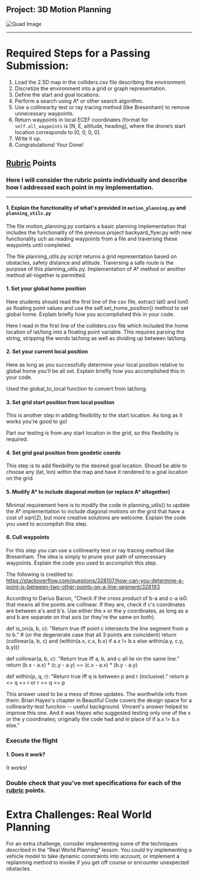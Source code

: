 ## Project: 3D Motion Planning
![Quad Image](./misc/enroute.png)

---


# Required Steps for a Passing Submission:
1. Load the 2.5D map in the colliders.csv file describing the environment.
2. Discretize the environment into a grid or graph representation.
3. Define the start and goal locations.
4. Perform a search using A* or other search algorithm.
5. Use a collinearity test or ray tracing method (like Bresenham) to remove unnecessary waypoints.
6. Return waypoints in local ECEF coordinates (format for `self.all_waypoints` is [N, E, altitude, heading], where the drone’s start location corresponds to [0, 0, 0, 0].
7. Write it up.
8. Congratulations!  Your Done!

## [Rubric](https://review.udacity.com/#!/rubrics/1534/view) Points
### Here I will consider the rubric points individually and describe how I addressed each point in my implementation.  

---
#### 1. Explain the functionality of what's provided in `motion_planning.py` and `planning_utils.py`
The file motion_planning.py contains a basic planning implementation that includes the functionality of the previous project backyard_flyer.py with new functionality uch as reading waypoints from a file and traversing these waypoints until completed.  

The file planning_utils.py script returns a grid representation based on obstacles, safety distance and altitude.  Traversing a safe route is the purpose of this planning_utils.py.  Implementation of A* method or another method all-together is permitted.  

#### 1. Set your global home position
Here students should read the first line of the csv file, extract lat0 and lon0 as floating point values and use the self.set_home_position() method to set global home. Explain briefly how you accomplished this in your code.

Here I read in the first line of the colliders.csv file which included the home location of lat/long into a floating point variable. 
This requires parsing the string, stripping the words lat/long as well as dividing up between lat/long.  

#### 2. Set your current local position
Here as long as you successfully determine your local position relative to global home you'll be all set. Explain briefly how you accomplished this in your code.

Used the global_to_local function to convert from lat/long.  

#### 3. Set grid start position from local position
This is another step in adding flexibility to the start location. As long as it works you're good to go!

Part our testing is from any start location in the grid, so this flexibility is required.  

#### 4. Set grid goal position from geodetic coords
This step is to add flexibility to the desired goal location. Should be able to choose any (lat, lon) within the map and have it rendered to a goal location on the grid.

#### 5. Modify A* to include diagonal motion (or replace A* altogether)
Minimal requirement here is to modify the code in planning_utils() to update the A* implementation to include diagonal motions on the grid that have a cost of sqrt(2), but more creative solutions are welcome. Explain the code you used to accomplish this step.

#### 6. Cull waypoints 
For this step you can use a collinearity test or ray tracing method like Bresenham. The idea is simply to prune your path of unnecessary waypoints. Explain the code you used to accomplish this step.

The following is credited to: https://stackoverflow.com/questions/328107/how-can-you-determine-a-point-is-between-two-other-points-on-a-line-segment/328193

According to Darius Bacon, "Check if the cross product of b-a and c-a is0: that means all the points are collinear. If they are, check if c's coordinates are between a's and b's. Use either the x or the y coordinates, as long as a and b are separate on that axis (or they're the same on both).

def is_on(a, b, c):
    "Return true iff point c intersects the line segment from a to b."
    # (or the degenerate case that all 3 points are coincident)
    return (collinear(a, b, c)
            and (within(a.x, c.x, b.x) if a.x != b.x else 
                 within(a.y, c.y, b.y)))

def collinear(a, b, c):
    "Return true iff a, b, and c all lie on the same line."
    return (b.x - a.x) * (c.y - a.y) == (c.x - a.x) * (b.y - a.y)

def within(p, q, r):
    "Return true iff q is between p and r (inclusive)."
    return p <= q <= r or r <= q <= p

This answer used to be a mess of three updates. The worthwhile info from them: Brian Hayes's chapter in Beautiful Code covers the design space for a collinearity-test function -- useful background. Vincent's answer helped to improve this one. And it was Hayes who suggested testing only one of the x or the y coordinates; originally the code had and in place of if a.x != b.x else."


### Execute the flight
#### 1. Does it work?
It works!

### Double check that you've met specifications for each of the [rubric](https://review.udacity.com/#!/rubrics/1534/view) points.
  
# Extra Challenges: Real World Planning

For an extra challenge, consider implementing some of the techniques described in the "Real World Planning" lesson. You could try implementing a vehicle model to take dynamic constraints into account, or implement a replanning method to invoke if you get off course or encounter unexpected obstacles.


